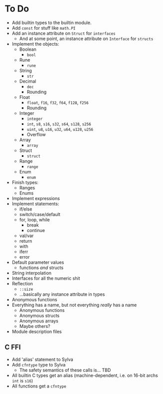 # To Do

- Add builtin types to the builtin module.
- Add `const` for stuff like `math.PI`
- Add an instance attribute on `Struct` for `interfaces`
  - And at some point, an instance attribute on `Interface` for `structs`
- Implement the objects:
  - Boolean
    - `bool`
  - Rune
    - `rune`
  - String
    - `str`
  - Decimal
    - `dec`
    - Rounding
  - Float
    - `float`, `f16`, `f32`, `f64`, `f128`, `f256`
    - Rounding
  - Integer
    - `integer`
    - `int`, `s8`, `s16`, `s32`, `s64`, `s128`, `s256`
    - `uint`, `u8`, `u16`, `u32`, `u64`, `u128`, `u256`
    - Overflow
  - Array
    - `array`
  - Struct
    - `struct`
  - Range
    - `range`
  - Enum
    - `enum`
- Finish types:
  - Ranges
  - Enums
- Implement expressions
- Implement statements:
  - if/else
  - switch/case/default
  - for, loop, while
    - break
    - continue
  - val/var
  - return
  - with
  - iferr
  - error
- Default parameter values
  - functions _and_ structs
- String interpolation
- Interfaces for all the numeric shit
- Reflection
  - `::size`
  - ...basically any instance attribute in types
- Anonymous functions
- Everything has a name, but not everything _really_ has a name
  - Anonymous functions
  - Anonymous structs
  - Anonymous arrays
  - Maybe others?
- Module description files

## C FFI

- Add 'alias' statement to Sylva
- Add `cfntype` type to Sylva
  - The safety semantics of these calls is... TBD
- All builtin C types get an alias (machine-dependent, i.e. on 16-bit archs
  `int` is `s16`)
- All functions get a `cfntype`

